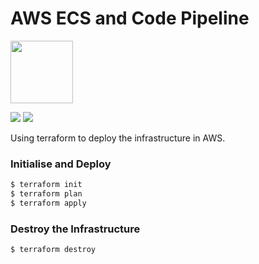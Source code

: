 # AWS ECS and Code Pipeline
<img src="https://image-publiclink.s3.amazonaws.com/terraform.png" height="100">

![](https://image-publiclink.s3.amazonaws.com/terraform.png) ![](https://image-publiclink.s3.amazonaws.com/aws-logo.png)

Using terraform to deploy the infrastructure in AWS.

### Initialise and Deploy

```sh
$ terraform init
$ terraform plan
$ terraform apply
```

### Destroy the Infrastructure

```sh
$ terraform destroy
```

